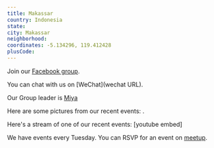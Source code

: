 ```yaml
---
title: Makassar
country: Indonesia
state: 
city: Makassar
neighborhood: 
coordinates: -5.134296, 119.412428
plusCode:
---
```

Join our [Facebook group](https://www.facebook.com/groups/free.code.camp.makassar).

You can chat with us on [WeChat](wechat URL).

Our Group leader is [Miya](freecodecamp.org/miya)

Here are some pictures from our recent events:
![]().

Here's a stream of one of our recent events:
[youtube embed]

We have events every Tuesday. You can RSVP for an event on [meetup](meetupurl).
